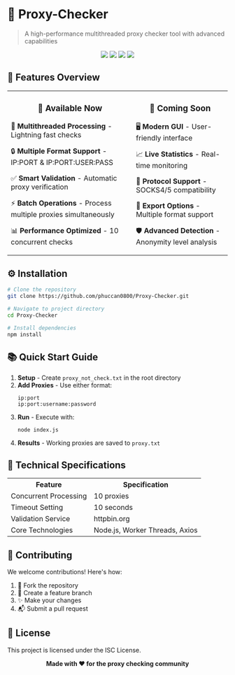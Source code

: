 # 🚀 Proxy-Checker
> A high-performance multithreaded proxy checker tool with advanced capabilities

<div align="center">
    <img src="https://img.shields.io/badge/Node.js-43853D?style=for-the-badge&logo=node.js&logoColor=white"/>
    <img src="https://img.shields.io/badge/License-ISC-blue.svg?style=for-the-badge"/>
    <img src="https://img.shields.io/badge/Multithreaded-✓-green.svg?style=for-the-badge"/>
    <img src="https://img.shields.io/badge/Performance-High-orange.svg?style=for-the-badge"/>
</div>

## 🌟 Features Overview

<div align="center">
  <table>
    <tr>
      <td align="center">
        <h3>💫 Available Now</h3>
        <div align="left">
          <p>🚀 <b>Multithreaded Processing</b> - Lightning fast checks</p>
          <p>🔒 <b>Multiple Format Support</b> - IP:PORT & IP:PORT:USER:PASS</p>
          <p>✅ <b>Smart Validation</b> - Automatic proxy verification</p>
          <p>⚡ <b>Batch Operations</b> - Process multiple proxies simultaneously</p>
          <p>📊 <b>Performance Optimized</b> - 10 concurrent checks</p>
        </div>
      </td>
      <td align="center">
        <h3>🔮 Coming Soon</h3>
        <div align="left">
          <p>🖥️ <b>Modern GUI</b> - User-friendly interface</p>
          <p>📈 <b>Live Statistics</b> - Real-time monitoring</p>
          <p>🔄 <b>Protocol Support</b> - SOCKS4/5 compatibility</p>
          <p>💾 <b>Export Options</b> - Multiple format support</p>
          <p>🛡️ <b>Advanced Detection</b> - Anonymity level analysis</p>
        </div>
      </td>
    </tr>
  </table>
</div>

## ⚙️ Installation

```bash
# Clone the repository
git clone https://github.com/phuccan0800/Proxy-Checker.git

# Navigate to project directory
cd Proxy-Checker

# Install dependencies
npm install
```

## 📚 Quick Start Guide

1. **Setup** - Create `proxy_not_check.txt` in the root directory
2. **Add Proxies** - Use either format:
   ```plaintext
   ip:port
   ip:port:username:password
   ```
3. **Run** - Execute with:
   ```bash
   node index.js
   ```
4. **Results** - Working proxies are saved to `proxy.txt`

## 🔧 Technical Specifications

<div align="center">
  <table>
    <tr>
      <th>Feature</th>
      <th>Specification</th>
    </tr>
    <tr>
      <td>Concurrent Processing</td>
      <td>10 proxies</td>
    </tr>
    <tr>
      <td>Timeout Setting</td>
      <td>10 seconds</td>
    </tr>
    <tr>
      <td>Validation Service</td>
      <td>httpbin.org</td>
    </tr>
    <tr>
      <td>Core Technologies</td>
      <td>Node.js, Worker Threads, Axios</td>
    </tr>
  </table>
</div>

## 🤝 Contributing

We welcome contributions! Here's how:

1. 🔱 Fork the repository
2. 🌿 Create a feature branch
3. ✨ Make your changes
4. 📬 Submit a pull request

## 📜 License

This project is licensed under the ISC License.

<div align="center">
    <b>Made with ❤️ for the proxy checking community</b>
</div>

